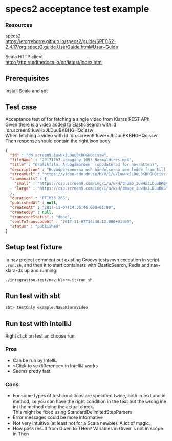 # specs2 acceptance test example

### Resources
specs2  
https://etorreborre.github.io/specs2/guide/SPECS2-2.4.17/org.specs2.guide.UserGuide.html#User+Guide

Scala HTTP client  
http://sttp.readthedocs.io/en/latest/index.html

## Prerequisites ##
Install Scala and sbt

## Test case ##
Acceptance test of for fetching a single video from Klaras REST API:   
Given there is a video added to ElasticSearch with id 'dn.screen9.1uwHxJLDuuBKBHGHQcissw'  
When fetching a video with id 'dn.screen9.1uwHxJLDuuBKBHGHQcissw'  
Then response should contain the right json body  

```json
{
  "id" : "dn.screen9.1uwHxJLDuuBKBHGHQcissw",
  "fileName" : "20171107-arbogany-1053_NormalHires.mp4",
  "title" : "Grafikfilm: Arbogamorden  (uppdaterad för hovrätten)",
  "description" : "Huvudpersonerna och händelserna som ledde fram till rättegången och dom mot den 42:åriga kvinnan och hennes pojkvän. Nu prövas målet i Svea Hovrätt",
  "streamUrl" : "https://video-cdn.dn.se/M/V/1/u/1uwHxJLDuuBKBHGHQcissw_360p_h264h.mp4?v=1&token=0ed558211ccafe3db4784",
  "thumbnails" : {
    "small" : "https://csp.screen9.com/img/1/u/w/H/thumb_1uwHxJLDuuBKBHGHQcissw/8.jpg",
    "large" : "https://csp.screen9.com/img/1/u/w/H/image_1uwHxJLDuuBKBHGHQcissw/8.jpg"
  },
  "duration" : "PT1M36.28S",
  "publishedAt" : null,
  "createdAt" : "2017-11-07T14:36:46.000+01:00",
  "createdBy" : null,
  "transcodeStatus" : "done",
  "sentToTranscodeAt" : "2017-11-07T14:38:12.000+01:00",
  "status" : "published"
}
```

## Setup test fixture ##
In nav project comment out existing Groovy tests mvn execution in script `.run.sh`, and then it to start containers with ElasticSearch, Redis and nav-klara-dx up and running:
```sh
./integration-test/nav-klara-it/run.sh
```

## Run test with sbt ##
```sh
sbt> testOnly example.NavaKlaraVideo 
```

## Run test with IntelliJ ##
Right click on test an choose run

### Pros
+ Can be run by IntelliJ
+ \<Click to se difference> in IntelliJ works
+ Seems pretty fast
 
### Cons
- For some types of test conditions are specified twice, both in text and in method, i.e you can have the right condition in the text but the wrong ine int the method doing the actual check.  
  This might be fixed using StandardDelimitedStepParsers 
- Error messages could be more informative
- Not very intuitive (at least not for a Scala newbie). A lot of magic.
- How pass result from Given to THen? Variables in Given is not in scope in Then